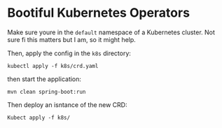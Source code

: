# Bootiful Kubernetes Operators 


Make sure youre in the `default` namespace of a Kubernetes cluster. Not sure fi this matters but I am, so it might help.

Then, apply the config in the `k8s` directory:

```shell 
kubectl apply -f k8s/crd.yaml
``` 

then start the application:  

```shell
mvn clean spring-boot:run
``` 

Then deploy an isntance of the new CRD: 

```shell 
Kubect apply -f k8s/
```

